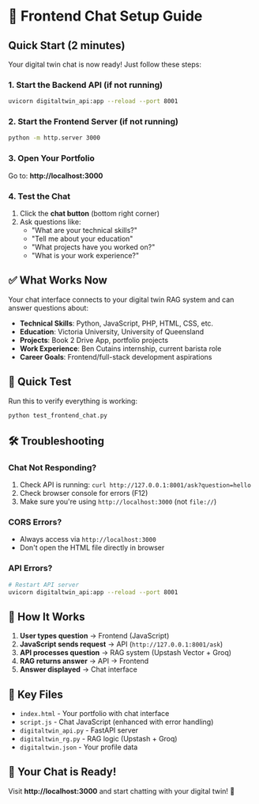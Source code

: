# 🤖 Frontend Chat Setup Guide

## Quick Start (2 minutes)

Your digital twin chat is now ready! Just follow these steps:

### 1. Start the Backend API (if not running)
```bash
uvicorn digitaltwin_api:app --reload --port 8001
```

### 2. Start the Frontend Server (if not running)
```bash
python -m http.server 3000
```

### 3. Open Your Portfolio
Go to: **http://localhost:3000**

### 4. Test the Chat
1. Click the **chat button** (bottom right corner)
2. Ask questions like:
   - "What are your technical skills?"
   - "Tell me about your education"
   - "What projects have you worked on?"
   - "What is your work experience?"

## ✅ What Works Now

Your chat interface connects to your digital twin RAG system and can answer questions about:
- **Technical Skills**: Python, JavaScript, PHP, HTML, CSS, etc.
- **Education**: Victoria University, University of Queensland
- **Projects**: Book 2 Drive App, portfolio projects
- **Work Experience**: Ben Cutains internship, current barista role
- **Career Goals**: Frontend/full-stack development aspirations

## 🧪 Quick Test

Run this to verify everything is working:
```bash
python test_frontend_chat.py
```

## 🛠️ Troubleshooting

### Chat Not Responding?
1. Check API is running: `curl http://127.0.0.1:8001/ask?question=hello`
2. Check browser console for errors (F12)
3. Make sure you're using `http://localhost:3000` (not `file://`)

### CORS Errors?
- Always access via `http://localhost:3000`
- Don't open the HTML file directly in browser

### API Errors?
```bash
# Restart API server
uvicorn digitaltwin_api:app --reload --port 8001
```

## 🎯 How It Works

1. **User types question** → Frontend (JavaScript)
2. **JavaScript sends request** → API (`http://127.0.0.1:8001/ask`)
3. **API processes question** → RAG system (Upstash Vector + Groq)
4. **RAG returns answer** → API → Frontend
5. **Answer displayed** → Chat interface

## 📁 Key Files

- `index.html` - Your portfolio with chat interface
- `script.js` - Chat JavaScript (enhanced with error handling)
- `digitaltwin_api.py` - FastAPI server
- `digitaltwin_rg.py` - RAG logic (Upstash + Groq)
- `digitaltwin.json` - Your profile data

## 🚀 Your Chat is Ready!

Visit **http://localhost:3000** and start chatting with your digital twin! 🎉